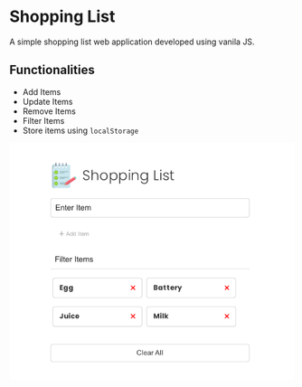 # Shopping List

A simple shopping list web application developed using vanila JS.

## Functionalities

- Add Items
- Update Items
- Remove Items
- Filter Items
- Store items using `localStorage`

![Screenshot](images/screenshot.png)

